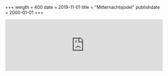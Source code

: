 +++
weigth = 400
date = 2019-11-01
title = "Mitternachtsjodel" 
publishdate = 2000-01-01
+++

<iframe width="100%" height="166" scrolling="no" frameborder="no" allow="autoplay" src="https://w.soundcloud.com/player/?url=https%3A//api.soundcloud.com/tracks/647071992&color=%23ff5500&auto_play=false&hide_related=false&show_comments=true&show_user=true&show_reposts=false&show_teaser=true"></iframe>
